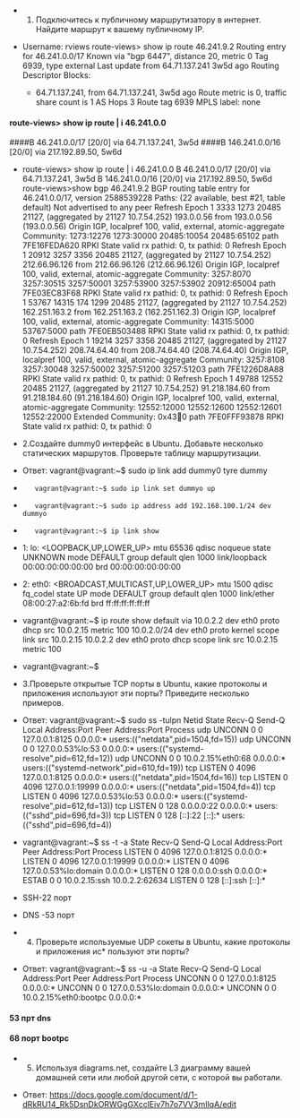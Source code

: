 * 1. Подключитесь к публичному маршрутизатору в интернет. Найдите маршрут к вашему публичному IP.

* Username: rviews
route-views> show ip route 46.241.9.2
Routing entry for 46.241.0.0/17
  Known via "bgp 6447", distance 20, metric 0
  Tag 6939, type external
  Last update from 64.71.137.241 3w5d ago
  Routing Descriptor Blocks:
  * 64.71.137.241, from 64.71.137.241, 3w5d ago
      Route metric is 0, traffic share count is 1
      AS Hops 3
      Route tag 6939
      MPLS label: none

#### route-views> show ip route | i 46.241.0.0
####B        46.241.0.0/17 [20/0] via 64.71.137.241, 3w5d
####B     146.241.0.0/16 [20/0] via 217.192.89.50, 5w6d

* route-views> show ip route | i 46.241.0.0
B        46.241.0.0/17 [20/0] via 64.71.137.241, 3w5d
B     146.241.0.0/16 [20/0] via 217.192.89.50, 5w6d
route-views>show bgp 46.241.9.2
BGP routing table entry for 46.241.0.0/17, version 2588539228
Paths: (22 available, best #21, table default)
  Not advertised to any peer
  Refresh Epoch 1
  3333 1273 20485 21127, (aggregated by 21127 10.7.54.252)
    193.0.0.56 from 193.0.0.56 (193.0.0.56)
      Origin IGP, localpref 100, valid, external, atomic-aggregate
      Community: 1273:12276 1273:30000 20485:10054 20485:65102
      path 7FE16FEDA620 RPKI State valid
      rx pathid: 0, tx pathid: 0
  Refresh Epoch 1
  20912 3257 3356 20485 21127, (aggregated by 21127 10.7.54.252)
    212.66.96.126 from 212.66.96.126 (212.66.96.126)
      Origin IGP, localpref 100, valid, external, atomic-aggregate
      Community: 3257:8070 3257:30515 3257:50001 3257:53900 3257:53902 20912:65004
      path 7FE03EC83F68 RPKI State valid
      rx pathid: 0, tx pathid: 0
  Refresh Epoch 1
  53767 14315 174 1299 20485 21127, (aggregated by 21127 10.7.54.252)
    162.251.163.2 from 162.251.163.2 (162.251.162.3)
      Origin IGP, localpref 100, valid, external, atomic-aggregate
      Community: 14315:5000 53767:5000
      path 7FE0EB503488 RPKI State valid
      rx pathid: 0, tx pathid: 0
  Refresh Epoch 1
  19214 3257 3356 20485 21127, (aggregated by 21127 10.7.54.252)
    208.74.64.40 from 208.74.64.40 (208.74.64.40)
      Origin IGP, localpref 100, valid, external, atomic-aggregate
      Community: 3257:8108 3257:30048 3257:50002 3257:51200 3257:51203
      path 7FE1226D8A88 RPKI State valid
      rx pathid: 0, tx pathid: 0
  Refresh Epoch 1
  49788 12552 20485 21127, (aggregated by 21127 10.7.54.252)
    91.218.184.60 from 91.218.184.60 (91.218.184.60)
      Origin IGP, localpref 100, valid, external, atomic-aggregate
      Community: 12552:12000 12552:12600 12552:12601 12552:22000
      Extended Community: 0x43:100:0
      path 7FE0FFF93878 RPKI State valid
      rx pathid: 0, tx pathid: 0
 
* 2.Создайте dummy0 интерфейс в Ubuntu. Добавьте несколько статических маршрутов. Проверьте таблицу маршрутизации.

* Ответ: vagrant@vagrant:~$ sudo ip link add dummy0 tyre dummy
*        vagrant@vagrant:~$ sudo ip link set dummyo up
*        vagrant@vagrant:~$ sudo ip address add 192.168.100.1/24 dev dummyo
*        vagrant@vagrant:~$ ip link show
* 1: lo: <LOOPBACK,UP,LOWER_UP> mtu 65536 qdisc noqueue state UNKNOWN mode DEFAULT group default qlen 1000
    link/loopback 00:00:00:00:00:00 brd 00:00:00:00:00:00
* 2: eth0: <BROADCAST,MULTICAST,UP,LOWER_UP> mtu 1500 qdisc fq_codel state UP mode DEFAULT group default qlen 1000
    link/ether 08:00:27:a2:6b:fd brd ff:ff:ff:ff:ff:ff
* vagrant@vagrant:~$ ip route show
default via 10.0.2.2 dev eth0 proto dhcp src 10.0.2.15 metric 100
10.0.2.0/24 dev eth0 proto kernel scope link src 10.0.2.15
10.0.2.2 dev eth0 proto dhcp scope link src 10.0.2.15 metric 100
* vagrant@vagrant:~$


* 3.Проверьте открытые TCP порты в Ubuntu, какие протоколы и приложения используют эти порты? Приведите несколько примеров.

* Ответ: vagrant@vagrant:~$ sudo ss -tulpn
Netid  State   Recv-Q  Send-Q    Local Address:Port      Peer Address:Port  Process
udp    UNCONN  0       0             127.0.0.1:8125           0.0.0.0:*      users:(("netdata",pid=1504,fd=15))
udp    UNCONN  0       0         127.0.0.53%lo:53             0.0.0.0:*      users:(("systemd-resolve",pid=612,fd=12))
udp    UNCONN  0       0        10.0.2.15%eth0:68             0.0.0.0:*      users:(("systemd-network",pid=610,fd=19))
tcp    LISTEN  0       4096          127.0.0.1:8125           0.0.0.0:*      users:(("netdata",pid=1504,fd=16))
tcp    LISTEN  0       4096          127.0.0.1:19999          0.0.0.0:*      users:(("netdata",pid=1504,fd=4))
tcp    LISTEN  0       4096      127.0.0.53%lo:53             0.0.0.0:*      users:(("systemd-resolve",pid=612,fd=13))
tcp    LISTEN  0       128             0.0.0.0:22             0.0.0.0:*      users:(("sshd",pid=696,fd=3))
tcp    LISTEN  0       128                [::]:22                [::]:*      users:(("sshd",pid=696,fd=4))

* vagrant@vagrant:~$ ss -t -a
State        Recv-Q       Send-Q              Local Address:Port                 Peer Address:Port        Process
LISTEN       0            4096                    127.0.0.1:8125                      0.0.0.0:*
LISTEN       0            4096                    127.0.0.1:19999                     0.0.0.0:*
LISTEN       0            4096                127.0.0.53%lo:domain                    0.0.0.0:*
LISTEN       0            128                       0.0.0.0:ssh                       0.0.0.0:*
ESTAB        0            0                       10.0.2.15:ssh                      10.0.2.2:62634
LISTEN       0            128                          [::]:ssh                          [::]:*

* SSH-22 порт
* DNS -53 порт

* 4. Проверьте используемые UDP сокеты в Ubuntu, какие протоколы и приложения ис* пользуют эти порты?

* Ответ: vagrant@vagrant:~$ ss -u -a
State        Recv-Q       Send-Q               Local Address:Port                 Peer Address:Port       Process
UNCONN       0            0                        127.0.0.1:8125                      0.0.0.0:*
UNCONN       0            0                    127.0.0.53%lo:domain                    0.0.0.0:*
UNCONN       0            0                   10.0.2.15%eth0:bootpc                    0.0.0.0:*

#### 53 прт dns
#### 68 порт bootpc

* 5. Используя diagrams.net, создайте L3 диаграмму вашей домашней сети или любой другой сети, с которой вы работали.

* Ответ: https://docs.google.com/document/d/1-dRkRU14_Rk5DsnDkORWGgGXcclEiv7h7o7VV3mIlqA/edit

